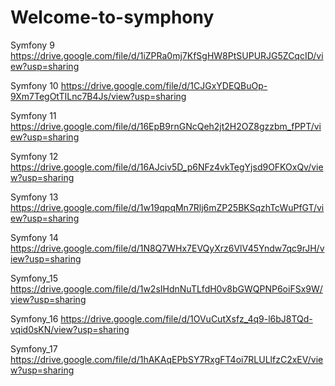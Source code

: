 # Welcome-to-symphony

Symfony 9
  https://drive.google.com/file/d/1iZPRa0mj7KfSgHW8PtSUPURJG5ZCqcID/view?usp=sharing


Symfony 10 
  https://drive.google.com/file/d/1CJGxYDEQBuOp-9Xm7TegOtTILnc7B4Js/view?usp=sharing
  
  
Symfony 11
  https://drive.google.com/file/d/16EpB9rnGNcQeh2jt2H2OZ8gzzbm_fPPT/view?usp=sharing

Symfony 12
  https://drive.google.com/file/d/16AJciv5D_p6NFz4vkTegYjsd9OFKOxQv/view?usp=sharing
  
Symfony 13
  https://drive.google.com/file/d/1w19qpqMn7Rlj6mZP25BKSqzhTcWuPfGT/view?usp=sharing

Symfony 14
  https://drive.google.com/file/d/1N8Q7WHx7EVQyXrz6VlV45Yndw7qc9rJH/view?usp=sharing

Symfony_15
  https://drive.google.com/file/d/1w2sIHdnNuTLfdH0v8bGWQPNP6oiFSx9W/view?usp=sharing
  
Symfony_16
  https://drive.google.com/file/d/1OVuCutXsfz_4q9-l6bJ8TQd-vqid0sKN/view?usp=sharing

Symfony_17
  https://drive.google.com/file/d/1hAKAqEPbSY7RxgFT4oi7RLULlfzC2xEV/view?usp=sharing
